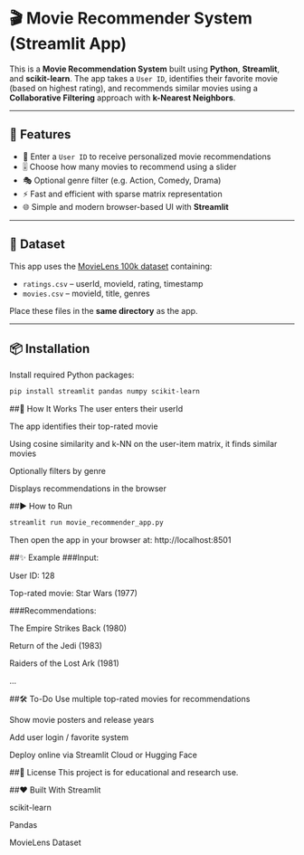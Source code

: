 # 🎬 Movie Recommender System (Streamlit App)

This is a **Movie Recommendation System** built using **Python**, **Streamlit**, and **scikit-learn**. The app takes a `User ID`, identifies their favorite movie (based on highest rating), and recommends similar movies using a **Collaborative Filtering** approach with **k-Nearest Neighbors**.

---

## 🚀 Features

- 🔢 Enter a `User ID` to receive personalized movie recommendations
- 🎚️ Choose how many movies to recommend using a slider
- 🎭 Optional genre filter (e.g. Action, Comedy, Drama)
- ⚡ Fast and efficient with sparse matrix representation
- 🌐 Simple and modern browser-based UI with **Streamlit**

---

## 📂 Dataset

This app uses the [MovieLens 100k dataset](https://grouplens.org/datasets/movielens/) containing:
- `ratings.csv` – userId, movieId, rating, timestamp
- `movies.csv` – movieId, title, genres

Place these files in the **same directory** as the app.

---

## 📦 Installation

Install required Python packages:

```bash
pip install streamlit pandas numpy scikit-learn

```

##🧠 How It Works
The user enters their userId

The app identifies their top-rated movie

Using cosine similarity and k-NN on the user-item matrix, it finds similar movies

Optionally filters by genre

Displays recommendations in the browser

##▶️ How to Run
```bash
streamlit run movie_recommender_app.py
```
Then open the app in your browser at:
http://localhost:8501


##✨ Example
###Input:

User ID: 128

Top-rated movie: Star Wars (1977)

###Recommendations:

The Empire Strikes Back (1980)

Return of the Jedi (1983)

Raiders of the Lost Ark (1981)

...

##🛠️ To-Do
 Use multiple top-rated movies for recommendations

 Show movie posters and release years

 Add user login / favorite system

 Deploy online via Streamlit Cloud or Hugging Face

##📄 License
This project is for educational and research use.

##❤️ Built With
Streamlit

scikit-learn

Pandas

MovieLens Dataset

